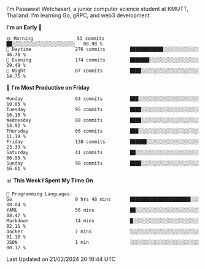 
I'm Passawat Wetchasart, a junior computer science student at KMUTT, Thailand. I'm learning Go, gRPC, and web3 development.



<!--START_SECTION:waka-->
**I'm an Early 🐤** 

```text
🌞 Morning                53 commits          ██░░░░░░░░░░░░░░░░░░░░░░░   08.98 % 
🌆 Daytime                276 commits         ████████████░░░░░░░░░░░░░   46.78 % 
🌃 Evening                174 commits         ███████░░░░░░░░░░░░░░░░░░   29.49 % 
🌙 Night                  87 commits          ████░░░░░░░░░░░░░░░░░░░░░   14.75 % 
```
📅 **I'm Most Productive on Friday** 

```text
Monday                   64 commits          ███░░░░░░░░░░░░░░░░░░░░░░   10.85 % 
Tuesday                  95 commits          ████░░░░░░░░░░░░░░░░░░░░░   16.10 % 
Wednesday                88 commits          ████░░░░░░░░░░░░░░░░░░░░░   14.92 % 
Thursday                 66 commits          ███░░░░░░░░░░░░░░░░░░░░░░   11.19 % 
Friday                   138 commits         ██████░░░░░░░░░░░░░░░░░░░   23.39 % 
Saturday                 41 commits          ██░░░░░░░░░░░░░░░░░░░░░░░   06.95 % 
Sunday                   98 commits          ████░░░░░░░░░░░░░░░░░░░░░   16.61 % 
```


📊 **This Week I Spent My Time On** 

```text
💬 Programming Languages: 
Go                       9 hrs 48 mins       ██████████████████████░░░   88.04 % 
YAML                     56 mins             ██░░░░░░░░░░░░░░░░░░░░░░░   08.47 % 
Markdown                 14 mins             █░░░░░░░░░░░░░░░░░░░░░░░░   02.11 % 
Docker                   7 mins              ░░░░░░░░░░░░░░░░░░░░░░░░░   01.10 % 
JSON                     1 min               ░░░░░░░░░░░░░░░░░░░░░░░░░   00.17 % 
```


 Last Updated on 21/02/2024 20:18:44 UTC
<!--END_SECTION:waka-->

<!--
**markpassawat/markpassawat** is a ✨ _special_ ✨ repository because its `README.md` (this file) appears on your GitHub profile.

Here are some ideas to get you started:

- 🔭 I’m currently working on ...
- 🌱 I’m currently learning ...
- 👯 I’m looking to collaborate on ...
- 🤔 I’m looking for help with ...
- 💬 Ask me about ...
- 📫 How to reach me: ...
- 😄 Pronouns: He/Him
- ⚡ Fun fact: ...
-->
